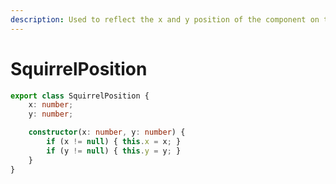 ```yaml
---
description: Used to reflect the x and y position of the component on the Squirrel canvas.
---
```


# SquirrelPosition



```typescript
export class SquirrelPosition {
    x: number;
    y: number;

    constructor(x: number, y: number) {
        if (x != null) { this.x = x; }
        if (y != null) { this.y = y; }
    }
}
```


